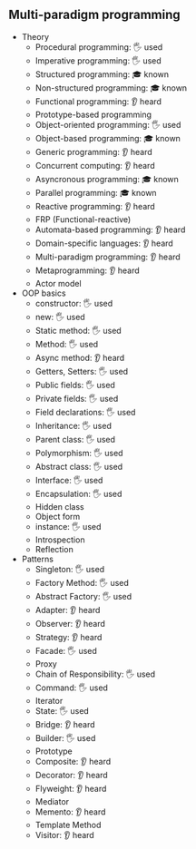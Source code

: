 ## Multi-paradigm programming

- Theory
  - Procedural programming: 🖐️ used
  - Imperative programming: 🖐️ used
  - Structured programming: 🎓 known
  - Non-structured programming: 🎓 known
  - Functional programming: 👂 heard
  - Prototype-based programming
  - Object-oriented programming: 🖐️ used
  - Object-based programming: 🎓 known
  - Generic programming: 👂 heard
  - Concurrent computing: 👂 heard
  - Asyncronous programming: 🎓 known
  - Parallel programming: 🎓 known
  - Reactive programming: 👂 heard
  - FRP (Functional-reactive)
  - Automata-based programming: 👂 heard
  - Domain-specific languages: 👂 heard
  - Multi-paradigm programming: 👂 heard
  - Metaprogramming: 👂 heard
  - Actor model
- OOP basics
  - constructor: 🖐️ used
  - new: 🖐️ used
  - Static method: 🖐️ used
  - Method: 🖐️ used
  - Async method: 👂 heard
  - Getters, Setters: 🖐️ used
  - Public fields: 🖐️ used
  - Private fields: 🖐️ used
  - Field declarations: 🖐️ used
  - Inheritance: 🖐️ used
  - Parent class: 🖐️ used
  - Polymorphism: 🖐️ used
  - Abstract class: 🖐️ used
  - Interface: 🖐️ used
  - Encapsulation: 🖐️ used
  - Hidden class
  - Object form
  - instance: 🖐️ used
  - Introspection
  - Reflection
- Patterns
  - Singleton: 🖐️ used
  - Factory Method: 🖐️ used
  - Abstract Factory: 🖐️ used
  - Adapter: 👂 heard
  - Observer: 👂 heard
  - Strategy: 👂 heard
  - Facade: 🖐️ used
  - Proxy
  - Chain of Responsibility: 🖐️ used
  - Command: 🖐️ used
  - Iterator
  - State: 🖐️ used
  - Bridge: 👂 heard
  - Builder: 🖐️ used
  - Prototype 
  - Composite: 👂 heard
  - Decorator: 👂 heard
  - Flyweight: 👂 heard
  - Mediator
  - Memento: 👂 heard
  - Template Method
  - Visitor: 👂 heard
